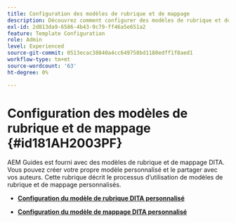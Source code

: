 ```yaml
---
title: Configuration des modèles de rubrique et de mappage
description: Découvrez comment configurer des modèles de rubrique et de mappage
exl-id: 2d813da9-6586-4b43-9c79-ff46a5e651a2
feature: Template Configuration
role: Admin
level: Experienced
source-git-commit: 0513ecac38840a4cc649758bd1180edff1f8aed1
workflow-type: tm+mt
source-wordcount: '63'
ht-degree: 0%

---
```


# Configuration des modèles de rubrique et de mappage {#id181AH2003PF}

AEM Guides est fourni avec des modèles de rubrique et de mappage DITA. Vous pouvez créer votre propre modèle personnalisé et le partager avec vos auteurs. Cette rubrique décrit le processus d’utilisation de modèles de rubrique et de mappage personnalisés.

- **[Configuration du modèle de rubrique DITA personnalisé](conf-template-tags-custom-dita-topic-template.md)**

- **[Configuration du modèle de mappage DITA personnalisé](conf-template-tags-custom-dita-map-templates.md)**
